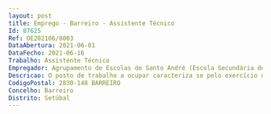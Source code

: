 ```yaml
--- 
layout: post
title: Emprego - Barreiro - Assistente Técnico
Id: 87625
Ref: OE202106/0003
DataAbertura: 2021-06-01
DataFecho: 2021-06-16
Trabalho: Assistente Técnico
Empregador: Agrupamento de Escolas de Santo André (Escola Secundária de Santo André - Sede)
Descricao: O posto de trabalho a ocupar caracteriza se pelo exercício de funções na categoria de assistente técnico, tal como descrito no anexo referido no nº 2 do artigo 88º, da LTFP, para os serviços administrativos do agrupamento de escolas, compreendendo designadamente as atividades inerentes à gestão de alunos, pessoal, orçamento, contabilidade, património. aprovisionamento, secretaria, arquivo e expediente.
CodigoPostal: 2830-148 BARREIRO
Concelho: Barreiro
Distrito: Setúbal
--- 
```

